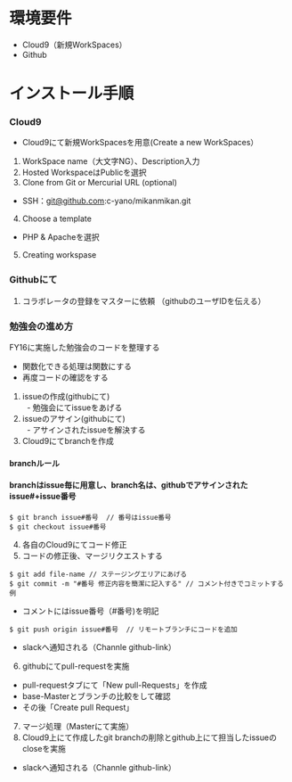 # 環境要件  
- Cloud9（新規WorkSpaces）  
- Github

# インストール手順   
### Cloud9
- Cloud9にて新規WorkSpacesを用意(Create a new WorkSpaces）
1. WorkSpace name（大文字NG）、Description入力
2. Hosted WorkspaceはPublicを選択
3. Clone from Git or Mercurial URL (optional)
 - SSH：git@github.com:c-yano/mikanmikan.git   
4. Choose a template
 - PHP & Apacheを選択
5. Creating workspase

### Githubにて
1. コラボレータの登録をマスターに依頼 （githubのユーザIDを伝える）

### 勉強会の進め方
FY16に実施した勉強会のコードを整理する
- 関数化できる処理は関数にする
- 再度コードの確認をする

1. issueの作成(githubにて)<br>
    - 勉強会にてissueをあげる
2. issueのアサイン(githubにて)<br>
    - アサインされたissueを解決する
3. Cloud9にてbranchを作成
#### branchルール 
#### branchはissue毎に用意し、branch名は、githubでアサインされたissue#+issue番号
```
$ git branch issue#番号  // 番号はissue番号
$ git checkout issue#番号
```
4. 各自のCloud9にてコード修正
5. コードの修正後、マージリクエストする
```
$ git add file-name // ステージングエリアにあげる
$ git commit -m "#番号 修正内容を簡潔に記入する" // コメント付きでコミットする例
```
- コメントにはissue番号（#番号)を明記
```
$ git push origin issue#番号  // リモートブランチにコードを追加
```
- slackへ通知される（Channle github-link）
 6. githubにてpull-requestを実施
- pull-requestタブにて「New pull-Requests」を作成
- base-Masterとブランチの比較をして確認
- その後「Create pull Request」
 7. マージ処理（Masterにて実施）
 8. Cloud9上にて作成したgit branchの削除とgithub上にて担当したissueのcloseを実施
- slackへ通知される（Channle github-link）
